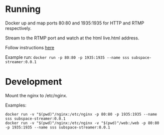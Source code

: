 # Running
Docker up and map ports 80:80 and 1935:1935 for HTTP and RTMP respectively.

Stream to the RTMP port and watch at the html live.html address.

Follow instructions [here](https://hub.docker.com/r/tiangolo/nginx-rtmp)

Example run:
`docker run -p 80:80 -p 1935:1935 --name sss subspace-streamer:0.0.1`

# Development
Mount the nginx to /etc/nginx.

Examples:


`docker run -v "$(pwd)"/nginx:/etc/nginx -p 80:80 -p 1935:1935 --name sss subspace-streamer:0.0.1`
<br/>
`docker run -v "$(pwd)"/nginx:/etc/nginx -v "$(pwd)"/web:/web -p 80:80 -p 1935:1935 --name sss subspace-streamer:0.0.1`
